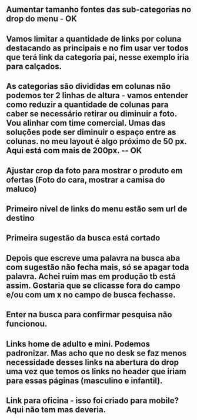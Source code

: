 ## Aumentar tamanho fontes das sub-categorias no drop do menu - OK

## Vamos limitar a quantidade de links por coluna destacando as principais e no fim usar ver todos que terá link da categoria pai, nesse exemplo iria para calçados.

## As categorias são divididas em colunas não podemos ter 2 linhas de altura - vamos entender como reduzir a quantidade de colunas para caber se necessário retirar ou diminuir a foto. Vou alinhar com time comercial. Umas das soluções pode ser diminuir o espaço entre as colunas. no meu layout é algo próximo de 50 px. Aqui está com mais de 200px. -- OK

## Ajustar crop da foto para mostrar o produto em ofertas (Foto do cara, mostrar a camisa do maluco)

## Primeiro nível de links do menu estão sem url de destino

## Primeira sugestão da busca está cortado

## Depois que escreve uma palavra na busca aba com sugestão não fecha mais, só se apagar toda palavra. Achei ruim mas em produção tb está assim. Gostaria que se clicasse fora do campo e/ou com um x no campo de busca fechasse.

## Enter na busca para confirmar pesquisa não funcionou.

## Links home de adulto e mini. Podemos padronizar. Mas acho que no desk se faz menos necessidade desses links na abertura do drop uma vez que temos os links no header que iriam para essas páginas (masculino e infantil).

## Link para oficina - isso foi criado para mobile? Aqui não tem mas deveria.
